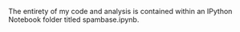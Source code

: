 The entirety of my code and analysis is contained within an IPython Notebook folder titled spambase.ipynb.
